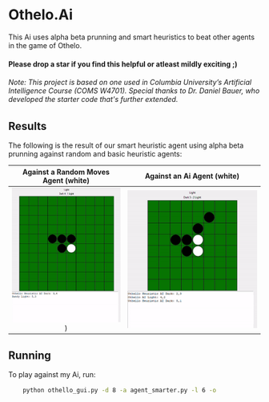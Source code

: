 # Othelo.Ai
This Ai uses alpha beta prunning and smart heuristics to beat other agents in the game of Othelo.
#### Please drop a star if you find this helpful or atleast mildly exciting ;)
###### Note: This project is based on one used in Columbia University’s Artificial Intelligence Course (COMS W4701). Special thanks to Dr. Daniel Bauer, who developed the starter code that's further extended.

## Results
The following is the result of our smart heuristic agent using alpha beta prunning against random and basic heuristic agents:

Against a Random Moves Agent (white) | Against an Ai Agent (white)
:------------:|:--------------------:
![](gifs/randy.gif))|![](gifs/agent.gif)

## Running
To play against my Ai, run:
```bash
    python othello_gui.py -d 8 -a agent_smarter.py -l 6 -o 
```

